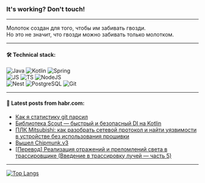 ### It's working? Don't touch!

---
Молоток создан для того, чтобы им забивать гвозди. <br>
Но это не значит, что гвозди можно забивать только молотком.

---

#### 🛠️ Technical stack:

![Java](https://img.shields.io/badge/Java-informational?logo=Oracle&style=flat&logoColor=white&color=FF4500)
![Kotlin](https://img.shields.io/badge/Kotlin-informational?logo=Kotlin&style=flat&logoColor=white&color=774D97)
![Spring](https://img.shields.io/badge/SpringBoot-informational?logo=SpringBoot&style=flat&logoColor=white&color=6DB33F) <br>
![JS](https://img.shields.io/badge/JS-informational?logo=javaScript&style=flat&logoColor=black&color=F7Df1E)
![TS](https://img.shields.io/badge/TypeScript-informational?logo=typeScript&style=flat&logoColor=black&color=0667A8)
![NodeJS](https://img.shields.io/badge/NodeJS-informational?logo=node.js&style=flat&logoColor=white&color=70A760) <br>
![Nest](https://img.shields.io/badge/NestJS-informational?logo=NestJS&style=flat&logoColor=white&color=E0234E)
![PostgreSQL](https://img.shields.io/badge/PostgreSQL-informational?logo=PostgreSQL&style=flat&logoColor=white&color=DAA520)
![Git](https://img.shields.io/badge/Git-informational?logo=git&style=flat&logoColor=white&color=778899)

___

#### 💬 Latest posts from habr.com:

<!-- BLOG-POST-LIST:START -->
- [Как я статистику git парсил](https://habr.com/ru/articles/763342/?utm_source=habrahabr&utm_medium=rss&utm_campaign=763342)
- [Библиотека Scout — быстрый и безопасный DI на Kotlin](https://habr.com/ru/companies/yandex/articles/764920/?utm_source=habrahabr&utm_medium=rss&utm_campaign=764920)
- [ПЛК Mitsubishi: как разобрать сетевой протокол и найти уязвимости в устройстве без использования прошивки](https://habr.com/ru/companies/oleg-bunin/articles/764068/?utm_source=habrahabr&utm_medium=rss&utm_campaign=764068)
- [Вышел Chipmunk.v3](https://habr.com/ru/articles/764936/?utm_source=habrahabr&utm_medium=rss&utm_campaign=764936)
- [[Перевод] Реализация отражений и преломлений света в трассировщике &lpar;Введение в трассировку лучей — часть 5&rpar;](https://habr.com/ru/articles/765196/?utm_source=habrahabr&utm_medium=rss&utm_campaign=765196)
<!-- BLOG-POST-LIST:END -->

---
[![Top Langs](https://github-readme-stats-git-master-advtsetting-gmailcom.vercel.app/api/top-langs/?username=zloylis&langs_count=10&hide_title=false&title_color=e6edf3&size_weight=0.5&count_weight=0.5&layout=compact&hide_border=true&theme=dracula)](https://github.com/zloylis)

<!-- ![GitHub stats](https://github-readme-stats-git-master-advtsetting-gmailcom.vercel.app/api?username=zloylis&show_icons=true&hide_border=true&theme=dracula&hide_title=true&include_all_commits=true&count_private=true&hide=contribs&hide_rank=true) -->

